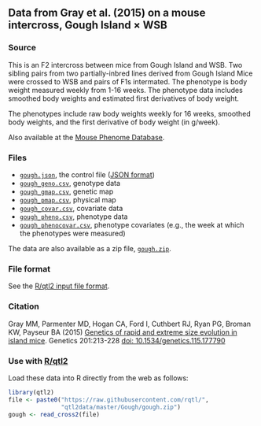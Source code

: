 ## Data from Gray et al. (2015) on a mouse intercross, Gough Island &times; WSB

### Source

This is an F2 intercross between mice from Gough Island and WSB.
Two sibling pairs from two partially-inbred lines derived from Gough
Island Mice were crossed to WSB and pairs of F1s intermated.
The phenotype is body weight measured weekly from 1-16 weeks.
The phenotype data includes smoothed body weights and estimated first
derivatives of body weight.

The phenotypes include raw body weights weekly for 16 weeks, smoothed
body weights, and the first derivative of body weight (in g/week).

Also available at the
[Mouse Phenome Database](https://phenome.jax.org/projects/Payseur1).

### Files

- [`gough.json`](gough.json), the control file ([JSON format](https://json.org))
- [`gough_geno.csv`](gough_geno.csv), genotype data
- [`gough_gmap.csv`](gough_gmap.csv), genetic map
- [`gough_pmap.csv`](gough_pmap.csv), physical map
- [`gough_covar.csv`](gough_covar.csv), covariate data
- [`gough_pheno.csv`](gough_pheno.csv), phenotype data
- [`gough_phenocovar.csv`](gough_phenocovar.csv), phenotype covariates
  (e.g., the week at which the phenotypes were measured)

The data are also available as a zip file, [`gough.zip`](gough.zip).

### File format

See the [R/qtl2 input file format](https://kbroman.org/qtl2/assets/vignettes/input_files.html).

### Citation

Gray MM, Parmenter MD, Hogan CA, Ford I, Cuthbert RJ, Ryan PG, Broman
KW, Payseur BA (2015)
[Genetics of rapid and extreme size evolution in island mice](https://www.ncbi.nlm.nih.gov/pubmed/26199233).
Genetics 201:213-228
[doi: 10.1534/genetics.115.177790](https://doi.org/10.1534/genetics.115.177790)

### Use with [R/qtl2](https://kbroman.org/qtl2)

Load these data into R directly from the web as follows:

```r
library(qtl2)
file <- paste0("https://raw.githubusercontent.com/rqtl/",
               "qtl2data/master/Gough/gough.zip")
gough <- read_cross2(file)
```
